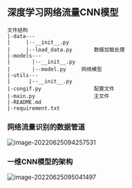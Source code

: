## 深度学习网络流量CNN模型

~~~
文件结构
|-data---
|	  |--__init__.py
|	  |--load_data.py		数据加载处理
|-models---
|	    |--__init__.py
|	    |--model.py		网络模型
|-utils---
|	   |--__init__.py
|-congif.py 				配置文件
|-main.py					主文件
|-README.md
|-requirement.txt
~~~

### 网络流量识别的数据管道



![image-20220625094257531](https://github.com/eric0207/network-traffic/images/pipeline.png)

### 一维CNN模型的架构



![image-20220625095041497](https://github.com/eric0207/network-traffic/images/net.png)
